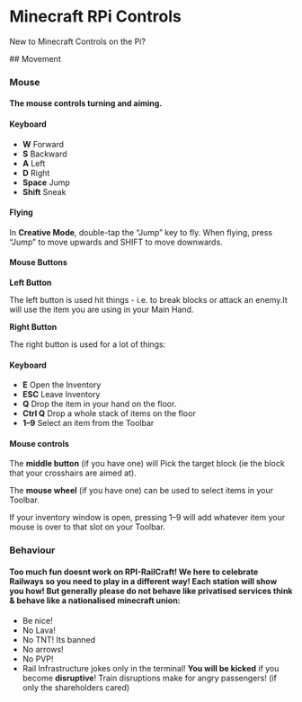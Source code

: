 
# Minecraft RPi Controls
New to Minecraft Controls on the Pi?

## Movement
### Mouse

#### The mouse controls turning and aiming.
#### Keyboard

 * **W**   Forward
 * **S**   Backward
 * **A**   Left
 * **D**   Right
 * **Space**   Jump
 * **Shift**   Sneak

#### Flying

In **Creative Mode**, double-tap the “Jump” key to fly. When flying, press “Jump” to move upwards and SHIFT to move downwards.

#### Mouse Buttons

**Left Button**

The left button is used hit things - i.e. to break blocks or attack an enemy.It will use the item you are using in your Main Hand.

**Right Button**

The right button is used for a lot of things:


#### Keyboard

 * **E**   Open the Inventory
 * **ESC** Leave Inventory
 * **Q**   Drop the item in your hand on the floor.
 * **Ctrl Q**  Drop a whole stack of items on the floor
 * **1–9**     Select an item from the Toolbar


#### Mouse controls

The **middle button** (if you have one) will Pick the target block (ie the block that your crosshairs are aimed at).

The **mouse wheel** (if you have one) can be used to select items in your Toolbar.

If your inventory window is open, pressing 1–9 will add whatever item your mouse is over to that slot on your Toolbar.


### Behaviour

#### Too much fun doesnt work on RPI-RailCraft! We here to celebrate Railways so you need to play in a different way! Each station will show you how! But generally **please** do not behave like privatised services think & behave like a nationalised minecraft union:

 * Be nice!
 * No Lava!
 * No TNT! Its banned
 * No arrows!
 * No PVP!
 * Rail Infrastructure jokes only in the terminal!
**You will be kicked** if you become **disruptive**! Train disruptions make for angry passengers! (if only the shareholders cared)
